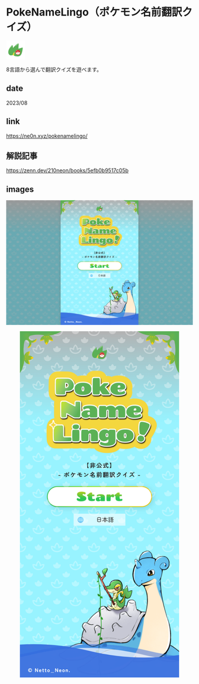 # PokeNameLingo（ポケモン名前翻訳クイズ）

<img class="favicon" src="./favicon/PokeNameLingo.png" width="50">
<p class="description">8言語から選んで翻訳クイズを遊べます。</p>

## date

<p class="date">2023/08</p>

## link

<a class="link" target="_blank">https://ne0n.xyz/pokenamelingo/</a>

## 解説記事

<a class="article" target="_blank">https://zenn.dev/210neon/books/5efb0b9517c05b</a>

## images

<p align='center'>
<img class="image_pc" src="./images/PokeNameLingo_pc.png" width="1280" alt="PC">
</p>

<p align='center'>
<img class="image_sp" src="./images/PokeNameLingo_sp.png" width="430" alt="SP">
</p>
